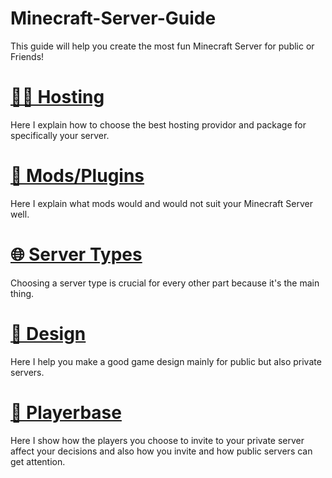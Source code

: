 # Minecraft-Server-Guide
This guide will help you create the most fun Minecraft Server for public or Friends!
# [👨‍💻 Hosting](https://github.com/Eldersson1/Minecraft-Server-Guide/blob/main/hosting.md)
Here I explain how to choose the best hosting providor and package for specifically your server.
# [💾 Mods/Plugins](https://github.com/Eldersson1/Minecraft-Server-Guide/blob/main/modifications.md)
Here I explain what mods would and would not suit your Minecraft Server well. 
# [🌐 Server Types](https://github.com/Eldersson1/Minecraft-Server-Guide/blob/main/server-types.md)
Choosing a server type is crucial for every other part because it's the main thing. 
# [📄 Design](https://github.com/Eldersson1/Minecraft-Server-Guide/blob/main/design.md)
Here I help you make a good game design mainly for public but also private servers. 
# [🧒 Playerbase](https://github.com/Eldersson1/Minecraft-Server-Guide/blob/main/playerbase.md)
Here I show how the players you choose to invite to your private server affect your decisions and also how you invite and how public servers can get attention.
